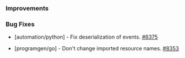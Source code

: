 ### Improvements


### Bug Fixes

- [automation/python] - Fix deserialization of events.
  [#8375](https://github.com/pulumi/pulumi/pull/8375)

- [programgen/go] - Don't change imported resource names.
  [#8353](https://github.com/pulumi/pulumi/pull/8353)
